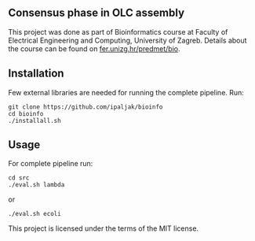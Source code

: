 ## Consensus phase in OLC assembly

This project was done as part of Bioinformatics course at Faculty of Electrical Engineering and Computing, University of Zagreb. Details about the course can be found on [fer.unizg.hr/predmet/bio](fer.unizg.hr/predmet/bio).

## Installation

Few external libraries are needed for running the complete pipeline.
Run:
```
git clone https://github.com/ipaljak/bioinfo
cd bioinfo
./installall.sh
```

## Usage

For complete pipeline run:
```
cd src
./eval.sh lambda
```
or
```
./eval.sh ecoli
```

This project is licensed under the terms of the MIT license.

